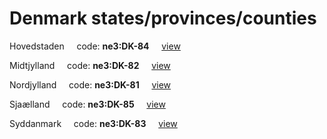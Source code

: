# Denmark states/provinces/counties
Hovedstaden&nbsp;&nbsp;&nbsp;&nbsp;&nbsp;code: **ne3:DK-84**&nbsp;&nbsp;&nbsp;&nbsp;&nbsp;[view](../../export/geojson/medium/ne3/dk/84.geojson)&nbsp;&nbsp;&nbsp;&nbsp;&nbsp;


Midtjylland&nbsp;&nbsp;&nbsp;&nbsp;&nbsp;code: **ne3:DK-82**&nbsp;&nbsp;&nbsp;&nbsp;&nbsp;[view](../../export/geojson/medium/ne3/dk/82.geojson)&nbsp;&nbsp;&nbsp;&nbsp;&nbsp;


Nordjylland&nbsp;&nbsp;&nbsp;&nbsp;&nbsp;code: **ne3:DK-81**&nbsp;&nbsp;&nbsp;&nbsp;&nbsp;[view](../../export/geojson/medium/ne3/dk/81.geojson)&nbsp;&nbsp;&nbsp;&nbsp;&nbsp;


Sjaælland&nbsp;&nbsp;&nbsp;&nbsp;&nbsp;code: **ne3:DK-85**&nbsp;&nbsp;&nbsp;&nbsp;&nbsp;[view](../../export/geojson/medium/ne3/dk/85.geojson)&nbsp;&nbsp;&nbsp;&nbsp;&nbsp;


Syddanmark&nbsp;&nbsp;&nbsp;&nbsp;&nbsp;code: **ne3:DK-83**&nbsp;&nbsp;&nbsp;&nbsp;&nbsp;[view](../../export/geojson/medium/ne3/dk/83.geojson)&nbsp;&nbsp;&nbsp;&nbsp;&nbsp;

